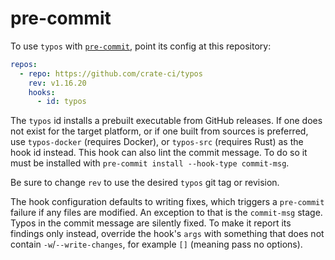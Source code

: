 # pre-commit

To use `typos` with [`pre-commit`](https://pre-commit.com), point its
config at this repository:

```yaml
repos:
  - repo: https://github.com/crate-ci/typos
    rev: v1.16.20
    hooks:
      - id: typos
```

The `typos` id installs a prebuilt executable from GitHub releases. If
one does not exist for the target platform, or if one built from
sources is preferred, use `typos-docker` (requires Docker), or `typos-src`
(requires Rust) as the hook id instead.
This hook can also lint the commit message.
To do so it must be installed
with `pre-commit install --hook-type commit-msg`.

Be sure to change `rev` to use the desired `typos` git tag or
revision.

The hook configuration defaults to writing fixes, which triggers a
`pre-commit` failure if any files are modified. An exception to that
is the `commit-msg` stage. Typos in the commit message are silently
fixed. To make it report its findings only instead,
override the hook's `args` with something that
does not contain `-w`/`--write-changes`, for example `[]` (meaning
pass no options).
